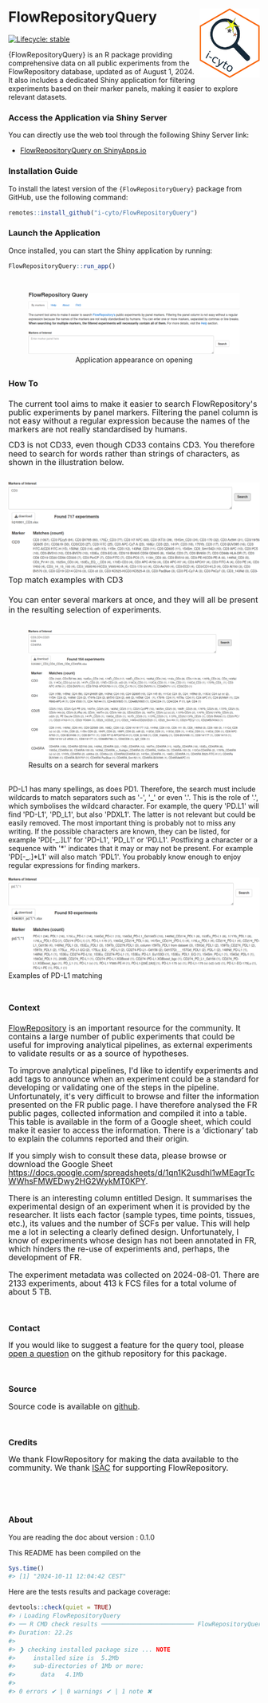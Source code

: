
<!-- README.md is generated from README.Rmd. Please edit that file -->

# FlowRepositoryQuery <img src="man/www/hex.png" align="right" width="120"/>

<!-- badges: start -->

[![Lifecycle:
stable](https://img.shields.io/badge/lifecycle-stable-brightgreen.svg)](https://lifecycle.r-lib.org/articles/stages.html#stable)

<!-- badges: end -->

{FlowRepositoryQuery} is an R package providing comprehensive data on
all public experiments from the FlowRepository database, updated as of
August 1, 2024. It also includes a dedicated Shiny application for
filtering experiments based on their marker panels, making it easier to
explore relevant datasets.

### Access the Application via Shiny Server

You can directly use the web tool through the following Shiny Server
link:

- [FlowRepositoryQuery on
  ShinyApps.io](https://i-cyto.shinyapps.io/FlowRepositoryQuery/)

### Installation Guide

To install the latest version of the `{FlowRepositoryQuery}` package
from GitHub, use the following command:

``` r
remotes::install_github("i-cyto/FlowRepositoryQuery")
```

### Launch the Application

Once installed, you can start the Shiny application by running:

``` r
FlowRepositoryQuery::run_app()
```

<br/>

<center>

<figure>
<img src="man/www/AppView.png"
alt="Application appearance on opening" />
<figcaption aria-hidden="true">Application appearance on
opening</figcaption>
</figure>

</center>

<h3 class="western" style="line-height: 200%">How
To</h3>
<p style="line-height: 115%"><font size="3" style="font-size: 12pt">The
current tool aims to make it easier to search FlowRepository's public
experiments by panel markers. Filtering the panel column is not easy
without a regular expression because the names of the markers are not
really standardised by humans.</font></p>
<p style="line-height: 115%"><font size="3" style="font-size: 12pt">CD3 is not CD33, even though CD33 contains CD3. You therefore need to search for words rather than strings of characters, as shown in the illustration below.<br/><br/>    
  <div class="image-container">
        <img src="man/www/cd3.png" alt="Illustration of cd3 search">
        <figcaption>Top match examples with CD3</figcaption>
  </div>
<br/>    
    You can enter several markers at once, and they will all be present in
the resulting selection of experiments. </font>
<br/><br/>    
&#10;    <div class="image-container"><figure>
        <img src="man/www/multiples.png" alt="Illustration of multiples markers search">
        <figcaption>Results on a search for several markers</figcaption></figure>
&#10;  </div>
&#10;
<br/>
PD-L1 has many spellings, as does PD1. Therefore, the search must include
wildcards to match separators such as '-', '_' or even '.'. This is
the role of '.', which symbolises the wildcard character. 
&#10;For example, the query 'PD.L1' will find 'PD-L1', 'PD_L1', but also
'PDXL1'. The latter is not relevant but could be easily removed. The
most important thing is probably not to miss any writing. If the
possible characters are known, they can be listed, for example
'PD[-_.]L1' for 'PD-L1', 'PD_L1' or 'PD.L1'. 
&#10;Postfixing a character or a sequence with '*' indicates that it may or may not be present.
For example 'PD[-_.]*L1' will also match 'PDL1'. You probably know
enough to enjoy regular expressions for finding markers.<br/><br/>    
&#10;    <div class="image-container">
        <img src="man/www/pdl1.png" alt="Illustration of pdl1 search">
        <figcaption>Examples of PD-L1 matching</figcaption>
    </div>
<br/>
&#10;
<h3 class="western" style="line-height: 200%">
Context</h3>
<p style="line-height: 115%"><font size="3" style="font-size: 12pt"><a href="http://flowrepository.org/">FlowRepository</a>
is an important resource for the community. It contains a large
number of public experiments that could be useful for improving
analytical pipelines, as external experiments to validate results or
as a source of hypotheses.<br/>
<br/>
To improve analytical
pipelines, I'd like to identify experiments and add tags to announce
when an experiment could be a standard for developing or validating
one of the steps in the pipeline. Unfortunately, it's very difficult
to browse and filter the information presented on the FR public page.
I have therefore analysed the FR public pages, collected information
and compiled it into a table. This table is available in the form of
a Google sheet, which could make it easier to access the information.
There is a ‘dictionary’ tab to explain the columns reported and
their origin.<br/>
<br/>
If you simply wish to consult these data,
please browse or download the Google Sheet
<a href="https://docs.google.com/spreadsheets/d/1qn1K2usdhI1wMEagrTcWWhsFMWEDwy2HG2WykMT0KPY" target="_blank">https://docs.google.com/spreadsheets/d/1qn1K2usdhI1wMEagrTcWWhsFMWEDwy2HG2WykMT0KPY</a>.</font></font><br/>
<br/>
<font size="3" style="font-size: 12pt">There
is an interesting column entitled Design. It summarises the
experimental design of an experiment when it is provided by the
researcher. It lists each factor (sample types, time points, tissues,
etc.), its values and the number of SCFs per value. This will help me
a lot in selecting a clearly defined design. Unfortunately, I know of
experiments whose design has not been annotated in FR, which hinders
the re-use of experiments and, perhaps, the development of FR.<br/>
<br/>
The
experiment metadata was collected on 2024-08-01. There are 2133
experiments, about 413 k FCS files for a total volume of about 5 TB.<br/>
</font><br/>
<br/>
&#10;</p>
<h3 class="western" style="line-height: 115%">Contact</h3>
<p style="line-height: 115%"><font size="3" style="font-size: 12pt">If
you would like to suggest a feature for the query tool, please <a href="https://github.com/i-cyto/FlowRepositoryQuery/issues">open
a question</a> on the github repository for this package.</font>
</p>
<p style="line-height: 115%; margin-bottom: 0cm"><br/>
</p>
<h3 class="western" style="line-height: 115%">Source</h3>
<p style="line-height: 115%"><font size="3" style="font-size: 12pt">Source code is available on <a href="https://github.com/i-cyto/FlowRepositoryQuery">github</a>.
</font></p>
<br/>
<h3 class="western" style="line-height: 115%">Credits</h3>
<p style="line-height: 115%"><font size="3" style="font-size: 12pt">We thank FlowRepository
for making the data
available to the community. We thank <a href="https://isac-net.org/">ISAC</a>
for supporting FlowRepository.</font></p>
<p style="line-height: 115%"><br/>
<br/>
&#10;
<br/>

### About

You are reading the doc about version : 0.1.0

This README has been compiled on the

``` r
Sys.time()
#> [1] "2024-10-11 12:04:42 CEST"
```

Here are the tests results and package coverage:

``` r
devtools::check(quiet = TRUE)
#> ℹ Loading FlowRepositoryQuery
#> ── R CMD check results ────────────────────────── FlowRepositoryQuery 0.1.0 ────
#> Duration: 22.2s
#> 
#> ❯ checking installed package size ... NOTE
#>     installed size is  5.2Mb
#>     sub-directories of 1Mb or more:
#>       data   4.1Mb
#> 
#> 0 errors ✔ | 0 warnings ✔ | 1 note ✖
```

